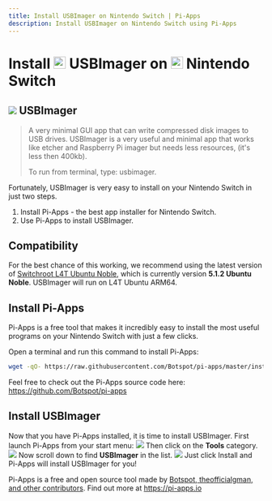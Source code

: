 ```yaml
---
title: Install USBImager on Nintendo Switch | Pi-Apps
description: Install USBImager on Nintendo Switch using Pi-Apps
---
```

<div class="simple-install-content content">

# Install <img src="/img/app-icons/USBImager/icon-64.png" height=24> USBImager on <img src=/img/other-icons/switch-icon.svg height=24> Nintendo Switch

## <img src="/img/app-icons/USBImager/icon-64.png"> USBImager
> A very minimal GUI app that can write compressed disk images to USB drives.
> USBImager is a very useful and minimal app that works like etcher and Raspberry Pi imager but needs less resources, (it's less then 400kb).
> 
> To run from terminal, type: usbimager.

Fortunately, USBImager is very easy to install on your Nintendo Switch in just two steps.
1. Install Pi-Apps - the best app installer for Nintendo Switch.
2. Use Pi-Apps to install USBImager.
</div>
<div class="simple-install-content content">

## Compatibility
For the best chance of this working, we recommend using the latest version of [Switchroot L4T Ubuntu Noble](https://wiki.switchroot.org/wiki/linux/l4t-ubuntu-noble-installation-guide), which is currently version **5.1.2 Ubuntu Noble**.
USBImager will run on L4T Ubuntu ARM64.
</div>
<div class="simple-install-content content">

## Install Pi-Apps

Pi-Apps is a free tool that makes it incredibly easy to install the most useful programs on your Nintendo Switch with just a few clicks.

Open a terminal and run this command to install Pi-Apps:
```bash
wget -qO- https://raw.githubusercontent.com/Botspot/pi-apps/master/install | bash
```
Feel free to check out the Pi-Apps source code here: https://github.com/Botspot/pi-apps
</div>
<div class="simple-install-content content">

## Install USBImager

Now that you have Pi-Apps installed, it is time to install USBImager.
First launch Pi-Apps from your start menu:
<img src="/img/start-menu.png">
Then click on the <b>Tools</b> category.
<img src="/img/category-selections/Tools.png">
Now scroll down to find <b>USBImager</b> in the list.
<img src="/img/app-icons/USBImager/app-selection.png">
Just click Install and Pi-Apps will install USBImager for you!
</div>
<div class="simple-install-content content">

Pi-Apps is a free and open source tool made by [Botspot, theofficialgman, and other contributors](/about/#contributors). Find out more at https://pi-apps.io
</div>
